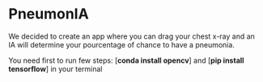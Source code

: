 # PneumonIA
We decided to create an app where you can drag your chest x-ray and an IA will determine your pourcentage of chance to have a pneumonia. 

You need first to run few steps: [**conda install opencv**] and [**pip install tensorflow**] in your terminal
